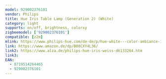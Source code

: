 ```yaml
---
model: 929002376101
vendor: Philips
title: Hue Iris Table Lamp (Generation 2) (White)
category: light
supports: on/off, brightness, colorxy
zigbeemodel: ['929002376101']
compatible: [z2m]
mlink: https://www.philips-hue.com/de-de/p/hue-white---color-ambiance-iris-tischleuchte/8719514264465
link: https://www.amazon.de/dp/B08CXY4L36/
link2: https://www.alza.de/philips-hue-iris-weiss-d6133264.htm
link3: 
EAN: 
  - 8719514264465
  - 929002376101
---
```

